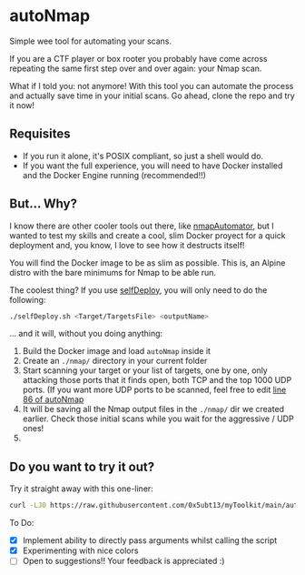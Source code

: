 # autoNmap

Simple wee tool for automating your scans.

If you are a CTF player or box rooter you probably have come across repeating the same first step over and over again: your Nmap scan.

What if I told you: not anymore! With this tool you can automate the process and actually save time in your initial scans. Go ahead, clone the repo and try it now!

## Requisites

- If you run it alone, it's POSIX compliant, so just a shell would do.
- If you want the full experience, you will need to have Docker installed and the Docker Engine running (recommended!!)

## But... Why?
I know there are other cooler tools out there, like [nmapAutomator](https://github.com/21y4d/nmapAutomator), but I wanted to test my skills and create a cool, slim Docker proyect for a quick deployment and, you know, I love to see how it destructs itself!

You will find the Docker image to be as slim as possible. This is, an Alpine distro with the bare minimums for Nmap to be able run. 

The coolest thing? If you use [selfDeploy](./selfDeploy.sh), you will only need to do the following:

```sh
./selfDeploy.sh <Target/TargetsFile> <outputName>
```

... and it will, without you doing anything:

1. Build the Docker image and load `autoNmap` inside it
2. Create an `./nmap/` directory in your current folder
3. Start scanning your target or your list of targets, one by one, only attacking those ports that it finds open, both TCP and the top 1000 UDP ports. (If you want more UDP ports to be scanned, feel free to edit [line 86 of autoNmap](https://github.com/0x5ubt13/myToolkit/blob/dc49f922634373ddbbcac356fabd35e780fa6d5e/autoNmap/autoNmap#L86)
4. It will be saving all the Nmap output files in the `./nmap/` dir we created earlier. Check those initial scans while you wait for the aggressive / UDP ones!
5. 

## Do you want to try it out?
Try it straight away with this one-liner:

```sh
curl -LJO https://raw.githubusercontent.com/0x5ubt13/myToolkit/main/autoNmap/selfDeploy.sh; ./selfDeploy.sh 127.0.0.1 localhost_test
```

To Do:
- [x] Implement ability to directly pass arguments whilst calling the script
- [x] Experimenting with nice colors
- [ ] Open to suggestions!! Your feedback is appreciated :)
